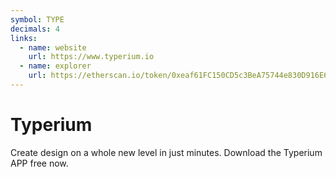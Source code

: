 ```yaml
---
symbol: TYPE
decimals: 4
links:
  - name: website
    url: https://www.typerium.io
  - name: explorer
    url: https://etherscan.io/token/0xeaf61FC150CD5c3BeA75744e830D916E60EA5A9F
---
```


# Typerium

Create design on a whole new level in just minutes. Download the Typerium APP free now.
